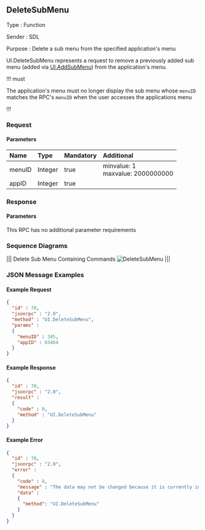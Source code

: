 ## DeleteSubMenu

Type
: Function

Sender
: SDL

Purpose
: Delete a sub menu from the specified application's menu

UI.DeleteSubMenu represents a request to remove a previously added sub menu (added via [UI.AddSubMenu](../addsubmenu)) from the application's menu.

!!! must

The application's menu must no longer display the sub menu whose `menuID` matches the RPC's `menuID` when the user accesses the applications menu

!!!

### Request

#### Parameters

|Name|Type|Mandatory|Additional|
|:---|:---|:--------|:---------|
|menuID|Integer|true|minvalue: 1<br>maxvalue: 2000000000|
|appID|Integer|true||

### Response

#### Parameters

This RPC has no additional parameter requirements

### Sequence Diagrams
|||
Delete Sub Menu Containing Commands
![DeleteSubMenu](./assets/DeleteSubMenuWithCommands.png)
|||

### JSON Message Examples

#### Example Request

```json
{
  "id" : 70,
  "jsonrpc" : "2.0",
  "method" : "UI.DeleteSubMenu",
  "params" :
  {
    "menuID" : 345,
    "appID" : 65464
  }
}
```

#### Example Response

```json
{
  "id" : 70,
  "jsonrpc" : "2.0",
  "result" :
  {
    "code" : 0,
    "method" : "UI.DeleteSubMenu"
  }
}
```

#### Example Error

```json
{
  "id" : 70,
  "jsonrpc" : "2.0",
  "error" :
  {
    "code" : 8,
    "message" : "The data may not be changed because it is currently in use",
    "data" :
    {
      "method": "UI.DeleteSubMenu"
    }
  }
}
```
